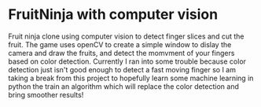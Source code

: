 # FruitNinja with computer vision

Fruit ninja clone using computer vision to detect finger slices and cut the fruit.
The game uses openCV to create a simple window to dislay the camera and 
draw the fruits, and detect the momvment of your fingers based on color detection.
Currently I ran into some trouble because color detection just isn't good enough to detect a fast moving finger so
I am taking a break from this project to hopefully learn some machine learning in python the train an algorithm which will replace 
the color detection and bring smoother results!
